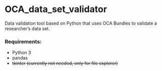# OCA_data_set_validator

Data validation tool based on Python that uses OCA Bundles to validate a researcher’s data set.

### Requirements:

- Python 3
- pandas
- ~~tkinter (currently not needed, only for file explorer)~~

